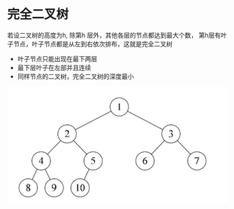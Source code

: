 # 完全二叉树

若设二叉树的高度为h, 除第h 层外，其他各层的节点都达到最大个数， 第h层有叶子节点，叶子节点都是从左到右依次排布，这就是完全二叉树

- 叶子节点只能出现在最下两层
- 最下层叶子在左部并且连续
- 同样节点的二叉树，完全二叉树的深度最小



![image-20200813001739004](../../../assets/image-20200813001739004.png)